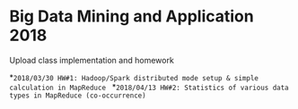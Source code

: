 # Big Data Mining and Application 2018
Upload class implementation and homework

*`2018/03/30 HW#1: Hadoop/Spark distributed mode setup & simple calculation in MapReduce `
*`2018/04/13 HW#2: Statistics of various data types in MapReduce (co-occurrence) `